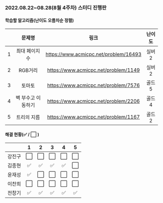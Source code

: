 ### 2022.08.22~08.28(8월 4주차) 스터디 진행판

#### 학습할 알고리즘(난이도 오름차순 정렬)

|      |   문제명    |                 링크                  | 난이도 |
| :--: | :---------: | :-----------------------------------: | :----: |
|  1   | 최대 페이지 수 | https://www.acmicpc.net/problem/16493 | 실버2 |
|  2   |     RGB거리     | https://www.acmicpc.net/problem/1149 | 실버2 |
|  3   | 토마토 | https://www.acmicpc.net/problem/7576  | 골드5 |
|  4   | 벽 부수고 이동하기 | https://www.acmicpc.net/problem/2206  | 골드4 |
|  5   |    트리의 지름    | https://www.acmicpc.net/problem/1167  | 골드2 |

#### 해결 현황(:white_check_mark: / :white_large_square:  )

|        |          1           |          2           |          3           |          4           |          5           |
| :----: | :------------------: | :------------------: | :------------------: | :------------------: | :------------------: |
| 강진구 | :white_large_square: | :white_large_square: | :white_large_square: | :white_large_square: | :white_large_square: |
| 김종현 | :white_check_mark: | :white_check_mark: | :white_check_mark: |  :white_check_mark:  | :white_large_square: |
|  윤재성  | :white_check_mark: | :white_large_square: | :white_large_square: | :white_large_square: | :white_large_square: |
| 이찬희 | :white_large_square: | :white_large_square: | :white_large_square: | :white_large_square: | :white_large_square: |
| 전창기 | :white_check_mark: |  :white_check_mark:  |  :white_check_mark:  |  :white_check_mark:  |  :white_check_mark:  |
